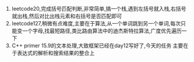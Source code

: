1. leetcode20,完成括号匹配判断,非常简单,搞一个栈,遇到左括号就入栈,右括号就出栈,然后对比出栈元素和右括号是否匹配即可
2. leetcode127,稍微有点难度,主要在于算法,从一个单词跳到另一个单词,每次只能变一个字母,找最短路径,类比路由算法中的迪杰斯特拉算法,广度优先遍历一下
3. C++ primer 15.9的文本处理,大致框架已经在day12写好了,今天的任务 主要在于表达式的解析和搜索结果的整合上
